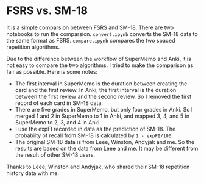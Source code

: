# FSRS vs. SM-18

It is a simple comparsion between FSRS and SM-18. There are two notebooks to run the comparsion. `convert.ipynb` converts the SM-18 data to the same format as FSRS. `compare.ipynb` compares the two spaced repetition algorithms.

Due to the difference between the workflow of SuperMemo and Anki, it is not easy to compare the two algorithms. I tried to make the comparison as fair as possible. Here is some notes:
- The first interval in SuperMemo is the duration between creating the card and the first review. In Anki, the first interval is the duration between the first review and the second review. So I removed the first record of each card in SM-18 data.
- There are five grades in SuperMemo, but only four grades in Anki. So I merged 1 and 2 in SuperMemo to 1 in Anki, and mapped 3, 4, and 5 in SuperMemo to 2, 3, and 4 in Anki.
- I use the expFI recorded in data as the prediction of SM-18. The probabilty of recall from SM-18 is calculated by `1 - expFI/100`.
- The original SM-18 data is from Leee, Winston, Andyjak and me. So the results are based on the data from Leee and me. It may be different from the result of other SM-18 users.

Thanks to Leee, Winston and Andyjak, who shared their SM-18 repetition history data with me.